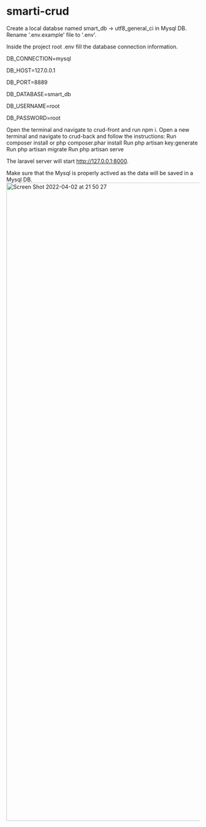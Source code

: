 # smarti-crud

Create a local databse named smart_db -> utf8_general_ci in Mysql DB.
Rename '.env.example' file to '.env'.

Inside the project root .env fill the database connection information.

DB_CONNECTION=mysql

DB_HOST=127.0.0.1

DB_PORT=8889

DB_DATABASE=smart_db

DB_USERNAME=root

DB_PASSWORD=root

Open the terminal and navigate to crud-front and run npm i.
Open a new terminal and navigate to crud-back and follow the instructions:
Run composer install or php composer.phar install
Run php artisan key:generate
Run php artisan migrate
Run php artisan serve

The laravel server will start http://127.0.0.1:8000.

Make sure that the Mysql is properly actived as the data will be saved in a Mysql DB.
<img width="1667" alt="Screen Shot 2022-04-02 at 21 50 27" src="https://user-images.githubusercontent.com/48482551/161397206-10faba03-c58b-4df4-8a78-d3591f4b4774.png">
